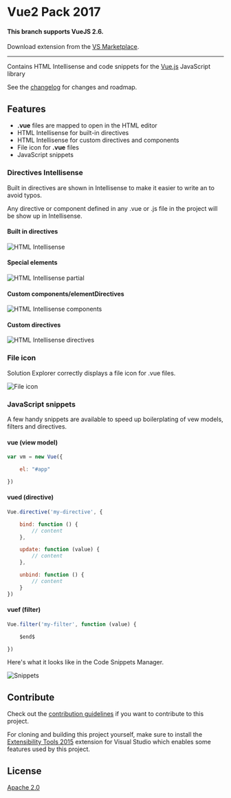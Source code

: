 # Vue2 Pack 2017

#### This branch supports VueJS 2.6.

Download extension from the [VS Marketplace](https://marketplace.visualstudio.com/items?itemName=IvanG.Vuejs2pack).

---------------------------------------

Contains HTML Intellisense and code snippets for the
[Vue.js](http://vuejs.org)
JavaScript library

See the [changelog](CHANGELOG.md) for changes and roadmap.

## Features

- **.vue** files are mapped to open in the HTML editor
- HTML Intellisense for built-in directives
- HTML Intellisense for custom directives and components
- File icon for **.vue** files
- JavaScript snippets

### Directives Intellisense
Built in directives are shown in Intellisense to make it easier
to write an to avoid typos.

Any directive or component defined in any .vue or .js file in
the project will be show up in Intellisense.

#### Built in directives
![HTML Intellisense](art/html-intellisense.png)

#### Special elements
![HTML Intellisense partial](art/html-intellisense-partial.png)

#### Custom components/elementDirectives
![HTML Intellisense components](art/html-intellisense-component.png)

#### Custom directives
![HTML Intellisense directives](art/html-intellisense-directives.png)

### File icon
Solution Explorer correctly displays a file icon for .vue
files.

![File icon](art/file-icon.png)

### JavaScript snippets
A few handy snippets are available to speed up boilerplating
of vew models, filters and directives.

#### vue (view model)

```javascript
var vm = new Vue({

    el: "#app"

})
```

#### vued (directive)

```javascript
Vue.directive('my-directive', {

    bind: function () {
        // content
    },

    update: function (value) {
        // content
    },

    unbind: function () {
        // content
    }
})
```

#### vuef (filter)

```javascript
Vue.filter('my-filter', function (value) {

    $end$

})
```

Here's what it looks like in the Code Snippets Manager.

![Snippets](art/snippets.png)

## Contribute
Check out the [contribution guidelines](CONTRIBUTING.md)
if you want to contribute to this project.

For cloning and building this project yourself, make sure
to install the
[Extensibility Tools 2015](https://visualstudiogallery.msdn.microsoft.com/ab39a092-1343-46e2-b0f1-6a3f91155aa6)
extension for Visual Studio which enables some features
used by this project.

## License
[Apache 2.0](LICENSE)
